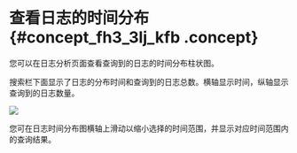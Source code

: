 # 查看日志的时间分布 {#concept_fh3_3lj_kfb .concept}

您可以在日志分析页面查看查询到的日志的时间分布柱状图。

搜索栏下面显示了日志的分布时间和查询到的日志总数。横轴显示时间，纵轴显示查询到的日志数量。

![](http://static-aliyun-doc.oss-cn-hangzhou.aliyuncs.com/assets/img/22758/155315369837900_zh-CN.png)

您可在日志时间分布图横轴上滑动以缩小选择的时间范围，并显示对应时间范围内的查询结果。

